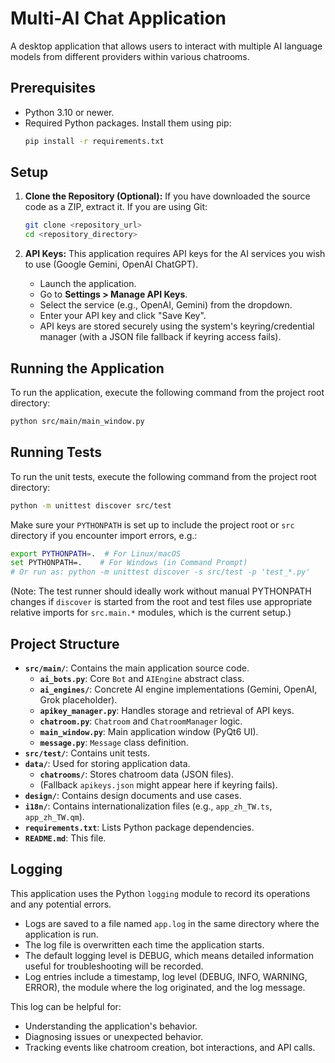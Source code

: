 # Multi-AI Chat Application

A desktop application that allows users to interact with multiple AI language models from different providers within various chatrooms.

## Prerequisites

- Python 3.10 or newer.
- Required Python packages. Install them using pip:
  ```bash
  pip install -r requirements.txt
  ```

## Setup

1.  **Clone the Repository (Optional):**
    If you have downloaded the source code as a ZIP, extract it. If you are using Git:
    ```bash
    git clone <repository_url>
    cd <repository_directory>
    ```

2.  **API Keys:**
    This application requires API keys for the AI services you wish to use (Google Gemini, OpenAI ChatGPT).
    - Launch the application.
    - Go to **Settings > Manage API Keys**.
    - Select the service (e.g., OpenAI, Gemini) from the dropdown.
    - Enter your API key and click "Save Key".
    - API keys are stored securely using the system's keyring/credential manager (with a JSON file fallback if keyring access fails).

## Running the Application

To run the application, execute the following command from the project root directory:

```bash
python src/main/main_window.py
```

## Running Tests

To run the unit tests, execute the following command from the project root directory:

```bash
python -m unittest discover src/test
```
Make sure your `PYTHONPATH` is set up to include the project root or `src` directory if you encounter import errors, e.g.:
```bash
export PYTHONPATH=.  # For Linux/macOS
set PYTHONPATH=.    # For Windows (in Command Prompt)
# Or run as: python -m unittest discover -s src/test -p 'test_*.py'
```
(Note: The test runner should ideally work without manual PYTHONPATH changes if `discover` is started from the root and test files use appropriate relative imports for `src.main.*` modules, which is the current setup.)


## Project Structure

- **`src/main/`**: Contains the main application source code.
  - **`ai_bots.py`**: Core `Bot` and `AIEngine` abstract class.
  - **`ai_engines/`**: Concrete AI engine implementations (Gemini, OpenAI, Grok placeholder).
  - **`apikey_manager.py`**: Handles storage and retrieval of API keys.
  - **`chatroom.py`**: `Chatroom` and `ChatroomManager` logic.
  - **`main_window.py`**: Main application window (PyQt6 UI).
  - **`message.py`**: `Message` class definition.
- **`src/test/`**: Contains unit tests.
- **`data/`**: Used for storing application data.
  - **`chatrooms/`**: Stores chatroom data (JSON files).
  - (Fallback `apikeys.json` might appear here if keyring fails).
- **`design/`**: Contains design documents and use cases.
- **`i18n/`**: Contains internationalization files (e.g., `app_zh_TW.ts`, `app_zh_TW.qm`).
- **`requirements.txt`**: Lists Python package dependencies.
- **`README.md`**: This file.

## Logging

This application uses the Python `logging` module to record its operations and any potential errors.
- Logs are saved to a file named `app.log` in the same directory where the application is run.
- The log file is overwritten each time the application starts.
- The default logging level is DEBUG, which means detailed information useful for troubleshooting will be recorded.
- Log entries include a timestamp, log level (DEBUG, INFO, WARNING, ERROR), the module where the log originated, and the log message.

This log can be helpful for:
- Understanding the application's behavior.
- Diagnosing issues or unexpected behavior.
- Tracking events like chatroom creation, bot interactions, and API calls.
